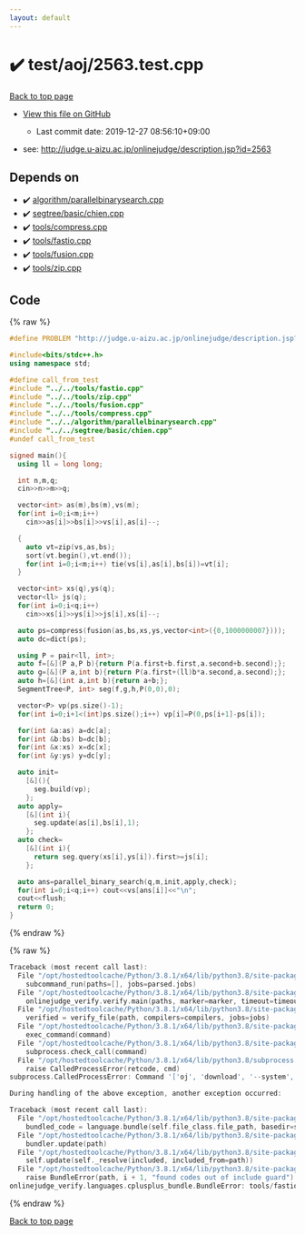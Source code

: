 ```yaml
---
layout: default
---
```


<!-- mathjax config similar to math.stackexchange -->
<script type="text/javascript" async
  src="https://cdnjs.cloudflare.com/ajax/libs/mathjax/2.7.5/MathJax.js?config=TeX-MML-AM_CHTML">
</script>
<script type="text/x-mathjax-config">
  MathJax.Hub.Config({
    TeX: { equationNumbers: { autoNumber: "AMS" }},
    tex2jax: {
      inlineMath: [ ['$','$'] ],
      processEscapes: true
    },
    "HTML-CSS": { matchFontHeight: false },
    displayAlign: "left",
    displayIndent: "2em"
  });
</script>

<script type="text/javascript" src="https://cdnjs.cloudflare.com/ajax/libs/jquery/3.4.1/jquery.min.js"></script>
<script src="https://cdn.jsdelivr.net/npm/jquery-balloon-js@1.1.2/jquery.balloon.min.js" integrity="sha256-ZEYs9VrgAeNuPvs15E39OsyOJaIkXEEt10fzxJ20+2I=" crossorigin="anonymous"></script>
<script type="text/javascript" src="../../../assets/js/copy-button.js"></script>
<link rel="stylesheet" href="../../../assets/css/copy-button.css" />


# :heavy_check_mark: test/aoj/2563.test.cpp

<a href="../../../index.html">Back to top page</a>

* <a href="{{ site.github.repository_url }}/blob/master/test/aoj/2563.test.cpp">View this file on GitHub</a>
    - Last commit date: 2019-12-27 08:56:10+09:00


* see: <a href="http://judge.u-aizu.ac.jp/onlinejudge/description.jsp?id=2563">http://judge.u-aizu.ac.jp/onlinejudge/description.jsp?id=2563</a>


## Depends on

* :heavy_check_mark: <a href="../../../library/algorithm/parallelbinarysearch.cpp.html">algorithm/parallelbinarysearch.cpp</a>
* :heavy_check_mark: <a href="../../../library/segtree/basic/chien.cpp.html">segtree/basic/chien.cpp</a>
* :heavy_check_mark: <a href="../../../library/tools/compress.cpp.html">tools/compress.cpp</a>
* :heavy_check_mark: <a href="../../../library/tools/fastio.cpp.html">tools/fastio.cpp</a>
* :heavy_check_mark: <a href="../../../library/tools/fusion.cpp.html">tools/fusion.cpp</a>
* :heavy_check_mark: <a href="../../../library/tools/zip.cpp.html">tools/zip.cpp</a>


## Code

<a id="unbundled"></a>
{% raw %}
```cpp
#define PROBLEM "http://judge.u-aizu.ac.jp/onlinejudge/description.jsp?id=2563"

#include<bits/stdc++.h>
using namespace std;

#define call_from_test
#include "../../tools/fastio.cpp"
#include "../../tools/zip.cpp"
#include "../../tools/fusion.cpp"
#include "../../tools/compress.cpp"
#include "../../algorithm/parallelbinarysearch.cpp"
#include "../../segtree/basic/chien.cpp"
#undef call_from_test

signed main(){
  using ll = long long;

  int n,m,q;
  cin>>n>>m>>q;

  vector<int> as(m),bs(m),vs(m);
  for(int i=0;i<m;i++)
    cin>>as[i]>>bs[i]>>vs[i],as[i]--;

  {
    auto vt=zip(vs,as,bs);
    sort(vt.begin(),vt.end());
    for(int i=0;i<m;i++) tie(vs[i],as[i],bs[i])=vt[i];
  }

  vector<int> xs(q),ys(q);
  vector<ll> js(q);
  for(int i=0;i<q;i++)
    cin>>xs[i]>>ys[i]>>js[i],xs[i]--;

  auto ps=compress(fusion(as,bs,xs,ys,vector<int>({0,1000000007})));
  auto dc=dict(ps);

  using P = pair<ll, int>;
  auto f=[&](P a,P b){return P(a.first+b.first,a.second+b.second);};
  auto g=[&](P a,int b){return P(a.first+(ll)b*a.second,a.second);};
  auto h=[&](int a,int b){return a+b;};
  SegmentTree<P, int> seg(f,g,h,P(0,0),0);

  vector<P> vp(ps.size()-1);
  for(int i=0;i+1<(int)ps.size();i++) vp[i]=P(0,ps[i+1]-ps[i]);

  for(int &a:as) a=dc[a];
  for(int &b:bs) b=dc[b];
  for(int &x:xs) x=dc[x];
  for(int &y:ys) y=dc[y];

  auto init=
    [&](){
      seg.build(vp);
    };
  auto apply=
    [&](int i){
      seg.update(as[i],bs[i],1);
    };
  auto check=
    [&](int i){
      return seg.query(xs[i],ys[i]).first>=js[i];
    };

  auto ans=parallel_binary_search(q,m,init,apply,check);
  for(int i=0;i<q;i++) cout<<vs[ans[i]]<<"\n";
  cout<<flush;
  return 0;
}

```
{% endraw %}

<a id="bundled"></a>
{% raw %}
```cpp
Traceback (most recent call last):
  File "/opt/hostedtoolcache/Python/3.8.1/x64/lib/python3.8/site-packages/onlinejudge_verify/main.py", line 181, in main
    subcommand_run(paths=[], jobs=parsed.jobs)
  File "/opt/hostedtoolcache/Python/3.8.1/x64/lib/python3.8/site-packages/onlinejudge_verify/main.py", line 59, in subcommand_run
    onlinejudge_verify.verify.main(paths, marker=marker, timeout=timeout, jobs=jobs)
  File "/opt/hostedtoolcache/Python/3.8.1/x64/lib/python3.8/site-packages/onlinejudge_verify/verify.py", line 116, in main
    verified = verify_file(path, compilers=compilers, jobs=jobs)
  File "/opt/hostedtoolcache/Python/3.8.1/x64/lib/python3.8/site-packages/onlinejudge_verify/verify.py", line 70, in verify_file
    exec_command(command)
  File "/opt/hostedtoolcache/Python/3.8.1/x64/lib/python3.8/site-packages/onlinejudge_verify/verify.py", line 28, in exec_command
    subprocess.check_call(command)
  File "/opt/hostedtoolcache/Python/3.8.1/x64/lib/python3.8/subprocess.py", line 364, in check_call
    raise CalledProcessError(retcode, cmd)
subprocess.CalledProcessError: Command '['oj', 'download', '--system', '-d', '.verify-helper/cache/ad454c14bfdd77526dd7c6bc932b431e/test', 'https://yukicoder.me/problems/1948']' returned non-zero exit status 1.

During handling of the above exception, another exception occurred:

Traceback (most recent call last):
  File "/opt/hostedtoolcache/Python/3.8.1/x64/lib/python3.8/site-packages/onlinejudge_verify/docs.py", line 343, in write_contents
    bundled_code = language.bundle(self.file_class.file_path, basedir=self.cpp_source_path)
  File "/opt/hostedtoolcache/Python/3.8.1/x64/lib/python3.8/site-packages/onlinejudge_verify/languages/cplusplus.py", line 63, in bundle
    bundler.update(path)
  File "/opt/hostedtoolcache/Python/3.8.1/x64/lib/python3.8/site-packages/onlinejudge_verify/languages/cplusplus_bundle.py", line 182, in update
    self.update(self._resolve(included, included_from=path))
  File "/opt/hostedtoolcache/Python/3.8.1/x64/lib/python3.8/site-packages/onlinejudge_verify/languages/cplusplus_bundle.py", line 151, in update
    raise BundleError(path, i + 1, "found codes out of include guard")
onlinejudge_verify.languages.cplusplus_bundle.BundleError: tools/fastio.cpp: line 5: found codes out of include guard

```
{% endraw %}

<a href="../../../index.html">Back to top page</a>

